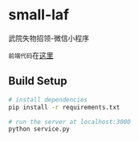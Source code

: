 # small-laf
武院失物招领-微信小程序

```前端代码```在[这里](https://github.com/ikebo/mpvue-laf)

## Build Setup
``` bash
# install dependencies
pip install -r requirements.txt

# run the server at localhost:3000
python service.py
```
